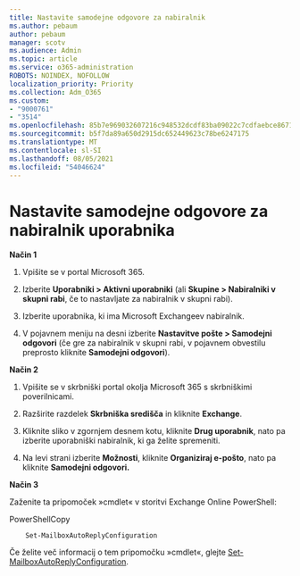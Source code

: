 ```yaml
---
title: Nastavite samodejne odgovore za nabiralnik
ms.author: pebaum
author: pebaum
manager: scotv
ms.audience: Admin
ms.topic: article
ms.service: o365-administration
ROBOTS: NOINDEX, NOFOLLOW
localization_priority: Priority
ms.collection: Adm_O365
ms.custom:
- "9000761"
- "3514"
ms.openlocfilehash: 85b7e969032607216c948532dcdf83ba09022c7cdfaebce8671c6d2e8fef183d
ms.sourcegitcommit: b5f7da89a650d2915dc652449623c78be6247175
ms.translationtype: MT
ms.contentlocale: sl-SI
ms.lasthandoff: 08/05/2021
ms.locfileid: "54046624"
---
```

# <a name="set-auto-replies-for-a-users-mailbox"></a>Nastavite samodejne odgovore za nabiralnik uporabnika

**Način 1**

1. Vpišite se v portal Microsoft 365.

2. Izberite **Uporabniki > Aktivni uporabniki** (ali **Skupine > Nabiralniki v skupni rabi**, če to nastavljate za nabiralnik v skupni rabi).

3. Izberite uporabnika, ki ima Microsoft Exchangeev nabiralnik.

4. V pojavnem meniju na desni izberite **Nastavitve pošte > Samodejni odgovori** (če gre za nabiralnik v skupni rabi, v pojavnem obvestilu preprosto kliknite **Samodejni odgovori**).

**Način 2**

1. Vpišite se v skrbniški portal okolja Microsoft 365 s skrbniškimi poverilnicami.

2. Razširite razdelek **Skrbniška središča** in kliknite **Exchange**.

3. Kliknite sliko v zgornjem desnem kotu, kliknite **Drug uporabnik**, nato pa izberite uporabniški nabiralnik, ki ga želite spremeniti.

4. Na levi strani izberite **Možnosti**, kliknite **Organiziraj e-pošto**, nato pa kliknite **Samodejni odgovori.**

**Način 3**

Zaženite ta pripomoček »cmdlet« v storitvi Exchange Online PowerShell:

PowerShellCopy

```
    Set-MailboxAutoReplyConfiguration
```

Če želite več informacij o tem pripomočku »cmdlet«, glejte [Set-MailboxAutoReplyConfiguration](https://docs.microsoft.com/powershell/module/exchange/mailboxes/set-mailboxautoreplyconfiguration).
